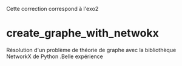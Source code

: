 Cette correction correspond à l'exo2

# create_graphe_with_netwokx
Résolution d'un problème de théorie de graphe avec la bibliothèque NetworkX de Python .Belle expérience


